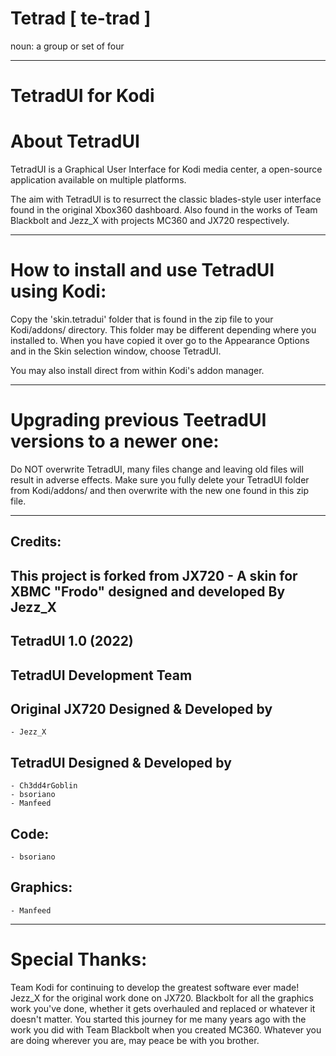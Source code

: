 # Tetrad [ te-trad ]
noun: a group or set of four

------------------------------------------------------------------------
TetradUI for Kodi
=====================================

About TetradUI
==============

TetradUI is a Graphical User Interface for Kodi media center, a open-source application available on multiple platforms.

The aim with TetradUI is to resurrect the classic blades-style user interface found in the original Xbox360 dashboard. 
Also found in the works of Team Blackbolt and Jezz_X with projects MC360 and JX720 respectively.

------------------------------------------------------------------------
How to install and use TetradUI using Kodi:
====================================

Copy the 'skin.tetradui' folder that is found in the zip file to your Kodi/addons/ directory.
This folder may be different depending where you installed to. When you have copied it
over go to the Appearance Options and in the Skin selection window, choose TetradUI.

You may also install direct from within Kodi's addon manager.

-------------------------------------------------
Upgrading previous TeetradUI versions to a newer one:
=================================================

Do NOT overwrite TetradUI, many files change and leaving old files will result in adverse
effects. Make sure you fully delete your TetradUI folder from Kodi/addons/ and then overwrite with
the new one found in this zip file.

--------

Credits:
--------

This project is forked from JX720 - A skin for XBMC "Frodo" designed and developed
By Jezz_X
-----------------------

TetradUI 1.0 (2022)
-------------------

TetradUI Development Team
----------------------------------

Original JX720 Designed & Developed by
-----------------------
    - Jezz_X

TetradUI Designed & Developed by
-----------------------
    - Ch3dd4rGoblin
    - bsoriano
    - Manfeed
    
Code:
---------------------
    - bsoriano

Graphics:
-----------------------
    - Manfeed

------------------
Special Thanks:
==================

Team Kodi for continuing to develop the greatest software ever made!
Jezz_X for the original work done on JX720. 
Blackbolt for all the graphics work you've done, whether it gets overhauled and replaced or whatever it doesn't matter. You started this journey for me many years ago 
with the work you did with Team Blackbolt when you created MC360. Whatever you are doing wherever you are, may peace be with you brother.

